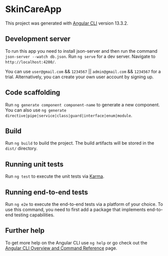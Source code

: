 # SkinCareApp

This project was generated with [Angular CLI](https://github.com/angular/angular-cli) version 13.3.2.

## Development server

To run this app you need to install json-server and then run the command `json-server --watch db.json`.
Run `ng serve` for a dev server. Navigate to `http://localhost:4200/`. 

You can use `user@gmail.com` &&  `1234567` || `admin@gmail.com` && `1234567` for a trial.
Alternatively, you can create your own user account by signing up. 


## Code scaffolding

Run `ng generate component component-name` to generate a new component. You can also use `ng generate directive|pipe|service|class|guard|interface|enum|module`.

## Build

Run `ng build` to build the project. The build artifacts will be stored in the `dist/` directory.

## Running unit tests

Run `ng test` to execute the unit tests via [Karma](https://karma-runner.github.io).

## Running end-to-end tests

Run `ng e2e` to execute the end-to-end tests via a platform of your choice. To use this command, you need to first add a package that implements end-to-end testing capabilities.

## Further help

To get more help on the Angular CLI use `ng help` or go check out the [Angular CLI Overview and Command Reference](https://angular.io/cli) page.
